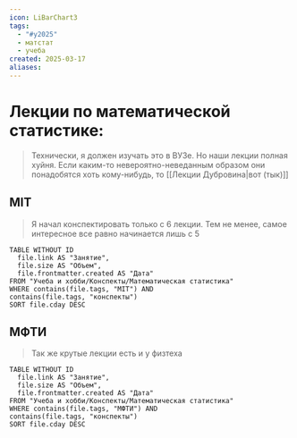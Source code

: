 ```yaml
---
icon: LiBarChart3
tags:
  - "#y2025"
  - матстат
  - учеба
created: 2025-03-17
aliases:
---
```

# Лекции по математической статистике:
> Технически, я должен изучать это в ВУЗе. Но наши лекции полная хуйня. Если каким-то невероятно-неведанным образом они понадобятся хоть кому-нибудь, то [[Лекции Дубровина|вот (тык)]]

## MIT
> Я начал конспектировать только с 6 лекции. Тем не менее, самое интересное все равно начинается лишь с 5
```dataview
TABLE WITHOUT ID
  file.link AS "Занятие",
  file.size AS "Объем",
  file.frontmatter.created AS "Дата"
FROM "Учеба и хобби/Конспекты/Математическая статистика"
WHERE contains(file.tags, "MIT") AND
contains(file.tags, "конспекты")
SORT file.cday DESC
```

## МФТИ
> Так же крутые лекции есть и у физтеха
```dataview
TABLE WITHOUT ID
  file.link AS "Занятие",
  file.size AS "Объем",
  file.frontmatter.created AS "Дата"
FROM "Учеба и хобби/Конспекты/Математическая статистика"
WHERE contains(file.tags, "МФТИ") AND
contains(file.tags, "конспекты")
SORT file.cday DESC
```